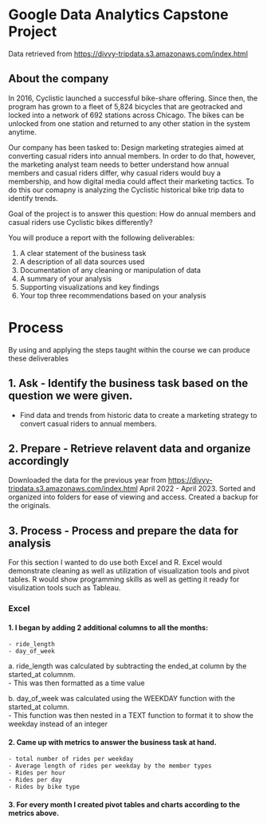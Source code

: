 
# Google Data Analytics Capstone Project
Data retrieved from https://divvy-tripdata.s3.amazonaws.com/index.html 

## About the company
In 2016, Cyclistic launched a successful bike-share offering. Since then, the program has grown to a fleet of 5,824 bicycles that
are geotracked and locked into a network of 692 stations across Chicago. The bikes can be unlocked from one station and
returned to any other station in the system anytime.

Our company has been tasked to: Design marketing strategies aimed at converting casual riders into annual members. In order to
do that, however, the marketing analyst team needs to better understand how annual members and casual riders differ, why
casual riders would buy a membership, and how digital media could affect their marketing tactics. To do this our comapny is
analyzing the Cyclistic historical bike trip data to identify trends.


Goal of the project is to answer this question:
How do annual members and casual riders use Cyclistic bikes
differently?

You will produce a report with the following deliverables:
1. A clear statement of the business task
2. A description of all data sources used
3. Documentation of any cleaning or manipulation of data
4. A summary of your analysis
5. Supporting visualizations and key findings
6. Your top three recommendations based on your analysis


  

# Process
By using and applying the steps taught within the course we can produce these deliverables

## 1. Ask - Identify the business task based on the question we were given.

   * Find data and trends from historic data to create a marketing strategy to convert casual riders to annual members.


## 2. Prepare - Retrieve relavent data and organize accordingly
 
   Downloaded the data for the previous year from https://divvy-tripdata.s3.amazonaws.com/index.html
   April 2022 - April 2023.
   Sorted and organized into folders for ease of viewing and access.
   Created a backup for the originals.

## 3. Process - Process and prepare the data for analysis

  For this section I wanted to do use both Excel and R.
  Excel would demonstrate cleaning as well as utilization of visualization tools and pivot tables.
  R would show programming skills as well as getting it ready for visulization tools such as Tableau.

### Excel
#### 1. I began by adding 2 additional columns to all the months: <br/>
    - ride_length
    - day_of_week
  
  a. ride_length was calculated by subtracting the ended_at column by the started_at columnm. <br/>
      - This was then formatted as a time value <br/>
    
  b. day_of_week was calculated using the WEEKDAY function with the started_at column. <br/>
      - This function was then nested in a TEXT function to format it to show the weekday instead of an integer <br/>
      
#### 2. Came up with metrics to answer the business task at hand.<br/>
    - total number of rides per weekday
    - Average length of rides per weekday by the member types
    - Rides per hour
    - Rides per day
    - Rides by bike type
    
#### 3. For every month I created pivot tables and charts according to the metrics above.
      
      
